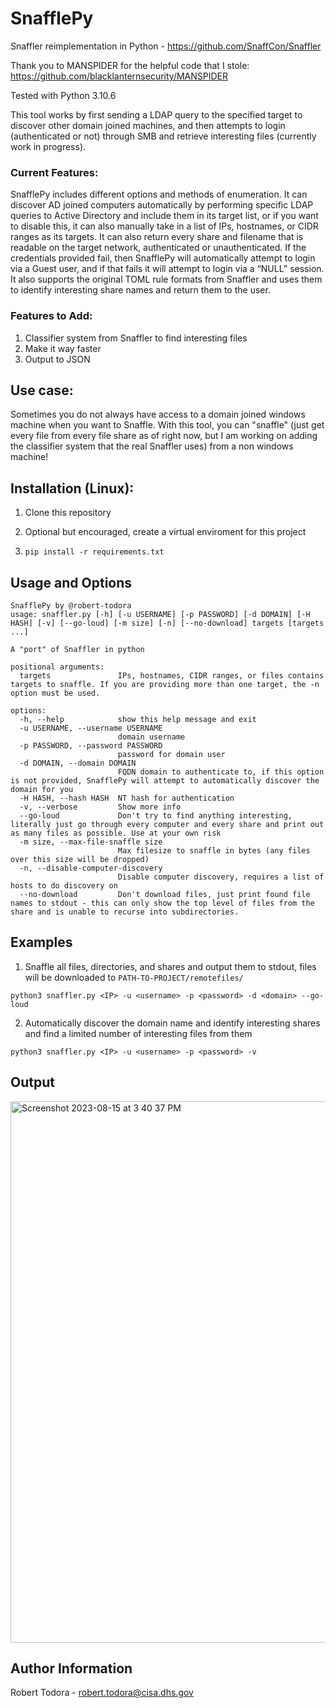 # SnafflePy
Snaffler reimplementation in Python - https://github.com/SnaffCon/Snaffler 

Thank you to MANSPIDER for the helpful code that I stole: https://github.com/blacklanternsecurity/MANSPIDER

Tested with Python 3.10.6

This tool works by first sending a LDAP query to the specified target to discover other domain joined machines, and then attempts to login (authenticated or not) through SMB and retrieve interesting files (currently work in progress). 

### Current Features: 
SnafflePy includes different options and methods of enumeration. It can discover AD joined computers automatically by performing specific LDAP queries to Active Directory and include them in its target list, or if you want to disable this, it can also manually take in a list of IPs, hostnames, or CIDR ranges as its targets. It can also return every share and filename that is readable on the target network, authenticated or unauthenticated. If the credentials provided fail, then SnafflePy will automatically attempt to login via a Guest user, and if that fails it will attempt to login via a “NULL” session. It also supports the original TOML rule formats from Snaffler and uses them to identify interesting share names and return them to the user. 

### Features to Add: 
1. Classifier system from Snaffler to find interesting files
2. Make it way faster
3. Output to JSON

## Use case:

Sometimes you do not always have access to a domain joined windows machine when you want to Snaffle. With this tool, you can "snaffle" (just get every file from every file share as of right now, but I am working on adding the classifier system that the real Snaffler uses) from a non windows machine!  

## Installation (Linux):

1. Clone this repository

2. Optional but encouraged, create a virtual enviroment for this project

3. `pip install -r requirements.txt` 

## Usage and Options
~~~
SnafflePy by @robert-todora
usage: snaffler.py [-h] [-u USERNAME] [-p PASSWORD] [-d DOMAIN] [-H HASH] [-v] [--go-loud] [-m size] [-n] [--no-download] targets [targets ...]

A "port" of Snaffler in python

positional arguments:
  targets               IPs, hostnames, CIDR ranges, or files contains targets to snaffle. If you are providing more than one target, the -n option must be used.

options:
  -h, --help            show this help message and exit
  -u USERNAME, --username USERNAME
                        domain username
  -p PASSWORD, --password PASSWORD
                        password for domain user
  -d DOMAIN, --domain DOMAIN
                        FQDN domain to authenticate to, if this option is not provided, SnafflePy will attempt to automatically discover the domain for you
  -H HASH, --hash HASH  NT hash for authentication
  -v, --verbose         Show more info
  --go-loud             Don't try to find anything interesting, literally just go through every computer and every share and print out as many files as possible. Use at your own risk
  -m size, --max-file-snaffle size
                        Max filesize to snaffle in bytes (any files over this size will be dropped)
  -n, --disable-computer-discovery
                        Disable computer discovery, requires a list of hosts to do discovery on
  --no-download         Don't download files, just print found file names to stdout - this can only show the top level of files from the share and is unable to recurse into subdirectories.
~~~

## Examples

1. Snaffle all files, directories, and shares and output them to stdout, files will be downloaded to `PATH-TO-PROJECT/remotefiles/` 

`python3 snaffler.py <IP> -u <username> -p <password> -d <domain> --go-loud` 

2. Automatically discover the domain name and identify interesting shares and find a limited number of interesting files from them  

`python3 snaffler.py <IP> -u <username> -p <password> -v`

## Output

<img width="866" alt="Screenshot 2023-08-15 at 3 40 37 PM" src="https://github.com/robert-todora/snafflepy/assets/59801737/5023092f-03cf-4430-a1b2-3dcefa256c99">


## Author Information
Robert Todora - robert.todora@cisa.dhs.gov
